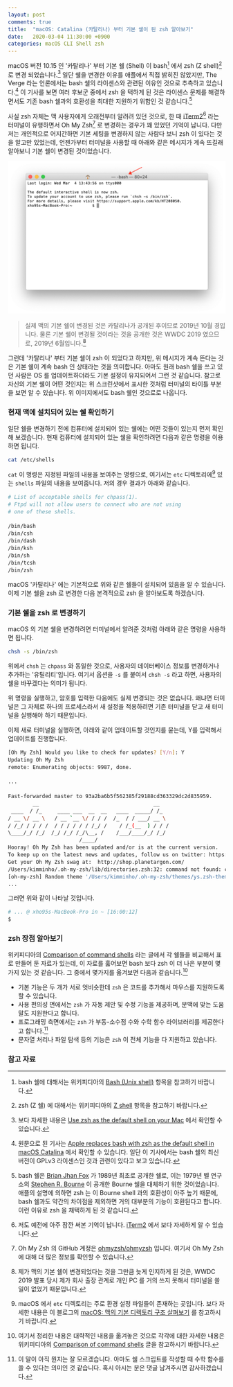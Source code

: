 ```yaml
---
layout: post
comments: true
title:  "macOS: Catalina (카탈리나) 부터 기본 쉘이 된 zsh 알아보기"
date:   2020-03-04 11:30:00 +0900
categories: macOS CLI Shell zsh
---
```


macOS 버전 10.15 인 '카탈리나' 부터 기본 쉘 (Shell) 이 bash[^bash] 에서 zsh (Z shell)[^zsh] 로 변경 되었습니다.[^Use-zsh] 일단 쉘을 변경한 이유를 애플에서 직접 밝히진 않았지만, The Verge 라는 언론에서는 bash 쉘의 라이센스와 관련된 이유인 것으로 추측하고 있습니다.[^the-Verge] 이 기사를 보면 여러 후보군 중에서 zsh 을 택하게 된 것은 라이센스 문제를 해결하면서도 기존 bash 쉘과의 호환성을 최대한 지원하기 위함인 것 같습니다.[^Bourne-shell]

사실 zsh 자체는 맥 사용자에게 오래전부터 알려려 있던 것으로, 한 때 [iTerm2](https://iterm2.com)[^iTerms2] 라는 터미널이 유행하면서 Oh My Zsh[^ohmyzsh] 로 변경하는 경우가 꽤 있었던 기억이 납니다. 다만 저는 개인적으로 어지간하면 기본 세팅을 변경하지 않는 사람다 보니 zsh 이 있다는 것을 알고만 있었는데, 언젠가부터 터미널을 사용할 때 아래와 같은 메시지가 계속 뜨길래 알아보니 기본 쉘이 변경된 것이었습니다.

![bash-shell](/assets/macOS/bash-shell.png)

> 실제 맥의 기본 쉘이 변경된 것은 카탈리나가 공개된 후이므로 2019년 10월 경입니다. 물론 기본 쉘이 변경될 것이라는 것을 공개한 것은 WWDC 2019 였으므로, 2019년 6월입니다.[^recognized]

그런데 '카탈리나' 부터 기본 쉘이 zsh 이 되었다고 하지만, 위 메시지가 계속 뜬다는 것은 기본 쉘이 계속 bash 인 상태라는 것을 의미합니다. 아마도 원래 bash 쉘을 쓰고 있던 사람은 OS 를 업데이트하더라도 기본 설정이 유지되어서 그런 것 같습니다. 참고로 자신의 기본 쉘이 어떤 것인지는 위 스크린샷에서 표시한 것처럼 터미널의 타이틀 부분을 보면 알 수 있습니다. 위 이미지에서도 bash 쉘인 것으로로 나옵니다.

### 현재 맥에 설치되어 있는 쉘 확인하기

일단 쉘을 변경하기 전에 컴퓨터에 설치되어 있는 쉘에는 어떤 것들이 있는지 먼저 확인해 보겠습니다. 현재 컴퓨터에 설치되어 있는 쉘을 확인하려면 다음과 같은 명령을 이용하면 됩니다.

```sh
cat /etc/shells
```

`cat` 이 명령은 지정된 파일의 내용을 보여주는 명령으로, 여기서는 `etc` 디렉토리에[^etc-directory] 있는 `shells` 파일의 내용을 보여줍니다. 저의 경우 결과가 아래와 같습니다.

```sh
# List of acceptable shells for chpass(1).
# Ftpd will not allow users to connect who are not using
# one of these shells.

/bin/bash
/bin/csh
/bin/dash
/bin/ksh
/bin/sh
/bin/tcsh
/bin/zsh
```

macOS '카탈리나' 에는 기본적으로 위와 같은 쉘들이 설치되어 있음을 알 수 있습니다. 이제 기본 쉘을 zsh 로 변경한 다음 본격적으로 zsh 을 알아보도록 하겠습니다.

### 기본 쉘을 zsh 로 변경하기

macOS 의 기본 쉘을 변경하려면 터미널에서 알려준 것처럼 아래와 같은 명령을 사용하면 됩니다.

```sh
chsh -s /bin/zsh
```

위에서 `chsh` 는 `chpass` 와 동일한 것으로, 사용자의 데이터베이스 정보를 변경하거나 추가하는 '유틸리티'입니다. 여기서 옵션을 `-s` 를 붙여서 `chsh -s` 라고 하면, 사용자의 쉘을 바꾸겠다는 의미가 됩니다.

위 명령을 실행하고, 암호를 입력한 다음에도 실제 변경되는 것은 없습니다. 왜냐면 터미널은 그 자체로 하나의 프로세스라서 새 설정을 적용하려면 기존 터미널을 닫고 새 터미널을 실행해야 하기 때문입니다.

이제 새로 터미널을 실행하면, 아래와 같이 업데이트할 것인지를 묻는데, Y를 입력해서 업데이트를 진행합니다.

```sh
[Oh My Zsh] Would you like to check for updates? [Y/n]: Y
Updating Oh My Zsh
remote: Enumerating objects: 9987, done.

...

Fast-forwarded master to 93a2ba6b5f562385f29188cd363329dc2d835959.
        __                                     __   
 ____  / /_     ____ ___  __  __   ____  _____/ /_  
/ __ \/ __ \   / __ `__ \/ / / /  /_  / / ___/ __ \
/ /_/ / / / /  / / / / / / /_/ /    / /_(__  ) / / /
\____/_/ /_/  /_/ /_/ /_/\__, /    /___/____/_/ /_/  
                       /____/                       
Hooray! Oh My Zsh has been updated and/or is at the current version.
To keep up on the latest news and updates, follow us on twitter: https://twitter.com/ohmyzsh
Get your Oh My Zsh swag at:  http://shop.planetargon.com/
/Users/kimminho/.oh-my-zsh/lib/directories.zsh:32: command not found: compdef
[oh-my-zsh] Random theme '/Users/kimminho/.oh-my-zsh/themes/ys.zsh-theme' loaded...
...
```

그러면 위와 같이 나타날 것입니다.

```zsh
# ... @ xho95s-MacBook-Pro in ~ [16:00:12] 
$
```


### zsh 장점 알아보기

위키피디아의 [Comparison of command shells](https://en.wikipedia.org/wiki/Comparison_of_command_shells) 라는 글에서 각 쉘들을 비교해서 표로 만들어 둔 자료가 있는데, 이 자료를 훓어보면 bash 보다 zsh 이 더 나은 부분이 몇 가지 있는 것 같습니다. 그 중에서 몇가지를 옮겨보면 다음과 같습니다.[^comparison]

* 기본 기능은 두 개가 서로 엇비슷한데 `zsh` 은 코드를 추가해서 마우스를 지원하도록 할 수 있습니다.
* 사용 편의성 면에서는 `zsh` 가 자동 제안 및 수정 기능을 제공하며, 문맥에 맞는 도움말도 지원한다고 합니다.
* 프로그래밍 측면에서는 `zsh` 가 부동-소수점 수와 수학 함수 라이브러리를 제공한다고 합니다.[^zsh-programming]
* 문자열 처리나 파일 탐색 등의 기능은 `zsh` 이 전체 기능을 다 지원하고 있습니다.

### 참고 자료

[^bash]: bash 쉘에 대해서는 위키피디아의 [Bash (Unix shell)](https://en.wikipedia.org/wiki/Bash_(Unix_shell)) 항목을 참고하기 바랍니다.

[^zsh]: zsh (Z 쉘) 에 대해서는 위키피디아의 [Z shell](https://en.wikipedia.org/wiki/Z_shell) 항목을 참고하기 바랍니다.

[^Use-zsh]: 보다 자세한 내용은 [Use zsh as the default shell on your Mac](https://support.apple.com/en-us/HT208050) 에서 확인할 수 있습니다.

[^the-Verge]: 원문으로 된 기사는 [Apple replaces bash with zsh as the default shell in macOS Catalina](https://www.theverge.com/2019/6/4/18651872/apple-macos-catalina-zsh-bash-shell-replacement-features) 에서 확인할 수 있습니다. 일단 이 기사에서는 bash 쉘의 최신 버전이 GPLv3 라이센스인 것과 관련이 있다고 보고 있습니다.

[^Bourne-shell]: bash 쉘은 [Brian Jhan Fox](https://en.wikipedia.org/wiki/Brian_Fox_(computer_programmer)) 가 1989년 최초로 공개한 쉘로, 이는 1979년 벨 연구소의 [Stephen R. Bourne](https://en.wikipedia.org/wiki/Stephen_R._Bourne) 이 공개한 Bourne 쉘을 대체하기 위한 것이었습니다. 애플의 설명에 의하면 zsh 는 이 Bourne shell 과의 호환성이 아주 높기 때문에, bash 쉘과도 약간의 차이점을 제외하면 거의 대부분의 기능이 호환된다고 합니다. 이런 이유로 zsh 을 채택하게 된 것 같습니다.

[^iTerms2]: 저도 예전에 아주 잠깐 써본 기억이 납니다. [iTerm2](https://iterm2.com) 에서 보다 자세하게 알 수 있습니다.

[^ohmyzsh]: Oh My Zsh 의 GitHub 계정은 [ohmyzsh/ohmyzsh](https://github.com/ohmyzsh/ohmyzsh) 입니다. 여기서 Oh My Zsh 에 대해 더 많은 정보를 확인할 수 있습니다.

[^recognized]: 제가 맥의 기본 쉘이 변경되었다는 것을 그만큼 늦게 인지하게 된 것은, WWDC 2019 발표 당시 제가 회사 출장 관계로 개인 PC 를 거의 쓰지 못해서 터미널을 쓸 일이 없었기 때문입니다.

[^etc-directory]: macOS 에서 `etc` 디렉토리는 주로 환경 설정 파일들이 존재하는 곳입니다. 보다 자세한 내용은 이 블로그의 [macOS: 맥의 기본 디렉토리 구조 살펴보기](http://xho95.github.io/macos/file/system/directory/2016/10/08/macOS-Directory-Structure.html) 를 참고하시기 바랍니다.

[^comparison]: 여기서 정리한 내용은 대략적인 내용을 옮겨놓은 것으로 각각에 대한 자세한 내용은 위키피디아의 [Comparison of command shells](https://en.wikipedia.org/wiki/Comparison_of_command_shells) 글을 참고하시기 바랍니다.

[^zsh-programming]: 이 말이 아직 뭔지는 잘 모르겠습니다. 아마도 쉘 스크립트를 작성할 때 수학 함수를 쓸 수 있다는 의미인 것 같습니다. 혹시 아시는 분은 댓글 남겨주시면 감사하겠습니다.
